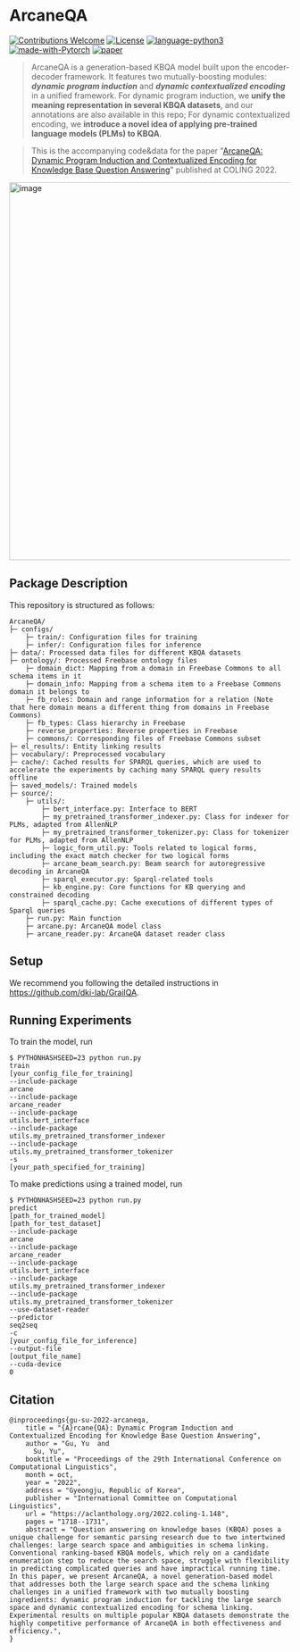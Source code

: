 # ArcaneQA
[![Contributions Welcome](https://img.shields.io/badge/Contributions-Welcome-brightgreen.svg?style=flat-square)](https://github.com/dki-lab/ArcaneQA/issues)
[![License](https://img.shields.io/badge/License-Apache%202.0-blue.svg)](https://opensource.org/licenses/Apache-2.0)
[![language-python3](https://img.shields.io/badge/Language-Python3-blue.svg?style=flat-square)](https://www.python.org/)
[![made-with-Pytorch](https://img.shields.io/badge/Made%20with-Pytorch-orange.svg?style=flat-square)](https://pytorch.org/)
[![paper](https://img.shields.io/badge/Paper-COLING2022-lightgrey?style=flat-square)](https://arxiv.org/pdf/2204.08109.pdf)

>ArcaneQA is a generation-based KBQA model built upon the encoder-decoder framework. It features two mutually-boosting modules: ***dynamic program induction*** and ***dynamic contextualized encoding*** in a unified framework. For dynamic program induction, we **unify the meaning representation in several KBQA datasets**, and our annotations are also available in this repo; For dynamic contextualized encoding, we **introduce a novel idea of applying pre-trained language models (PLMs) to KBQA**.

>This is the accompanying code&data for the paper "[ArcaneQA: Dynamic Program Induction and Contextualized Encoding for Knowledge Base Question Answering](https://arxiv.org/pdf/2204.08109.pdf)" published at COLING 2022.

<img width="677" alt="image" src="https://user-images.githubusercontent.com/15921425/193238484-399a05c3-50fa-44b0-add9-16a4ec1cb8fe.png">


## Package Description

This repository is structured as follows:

```
ArcaneQA/
├─ configs/
    ├─ train/: Configuration files for training
    ├─ infer/: Configuration files for inference
├─ data/: Processed data files for different KBQA datasets
├─ ontology/: Processed Freebase ontology files
    ├─ domain_dict: Mapping from a domain in Freebase Commons to all schema items in it
    ├─ domain_info: Mapping from a schema item to a Freebase Commons domain it belongs to
    ├─ fb_roles: Domain and range information for a relation (Note that here domain means a different thing from domains in Freebase Commons)
    ├─ fb_types: Class hierarchy in Freebase
    ├─ reverse_properties: Reverse properties in Freebase 
    ├─ commons/: Corresponding files of Freebase Commons subset
├─ el_results/: Entity linking results 
├─ vocabulary/: Preprocessed vocabulary
├─ cache/: Cached results for SPARQL queries, which are used to accelerate the experiments by caching many SPARQL query results offline
├─ saved_models/: Trained models
├─ source/:
    ├─ utils/:
        ├─ bert_interface.py: Interface to BERT 
        ├─ my_pretrained_transformer_indexer.py: Class for indexer for PLMs, adapted from AllenNLP
        ├─ my_pretrained_transformer_tokenizer.py: Class for tokenizer for PLMs, adapted from AllenNLP
        ├─ logic_form_util.py: Tools related to logical forms, including the exact match checker for two logical forms
        ├─ arcane_beam_search.py: Beam search for autoregressive decoding in ArcaneQA
        ├─ sparql_executor.py: Sparql-related tools
        ├─ kb_engine.py: Core functions for KB querying and constrained decoding
        ├─ sparql_cache.py: Cache executions of different types of Sparql queries
    ├─ run.py: Main function
    ├─ arcane.py: ArcaneQA model class
    ├─ arcane_reader.py: ArcaneQA dataset reader class
```


## Setup
We recommend you following the detailed instructions in https://github.com/dki-lab/GrailQA.

## Running Experiments
To train the model, run
```
$ PYTHONHASHSEED=23 python run.py 
train 
[your_config_file_for_training]  
--include-package 
arcane 
--include-package 
arcane_reader 
--include-package 
utils.bert_interface 
--include-package 
utils.my_pretrained_transformer_indexer 
--include-package 
utils.my_pretrained_transformer_tokenizer 
-s 
[your_path_specified_for_training]
```
To make predictions using a trained model, run
```
$ PYTHONHASHSEED=23 python run.py 
predict 
[path_for_trained_model] 
[path_for_test_dataset] 
--include-package 
arcane 
--include-package 
arcane_reader 
--include-package 
utils.bert_interface 
--include-package 
utils.my_pretrained_transformer_indexer 
--include-package 
utils.my_pretrained_transformer_tokenizer 
--use-dataset-reader 
--predictor 
seq2seq 
-c 
[your_config_file_for_inference]  
--output-file 
[output_file_name] 
--cuda-device 
0
```

## Citation
```
@inproceedings{gu-su-2022-arcaneqa,
    title = "{A}rcane{QA}: Dynamic Program Induction and Contextualized Encoding for Knowledge Base Question Answering",
    author = "Gu, Yu  and
      Su, Yu",
    booktitle = "Proceedings of the 29th International Conference on Computational Linguistics",
    month = oct,
    year = "2022",
    address = "Gyeongju, Republic of Korea",
    publisher = "International Committee on Computational Linguistics",
    url = "https://aclanthology.org/2022.coling-1.148",
    pages = "1718--1731",
    abstract = "Question answering on knowledge bases (KBQA) poses a unique challenge for semantic parsing research due to two intertwined challenges: large search space and ambiguities in schema linking. Conventional ranking-based KBQA models, which rely on a candidate enumeration step to reduce the search space, struggle with flexibility in predicting complicated queries and have impractical running time. In this paper, we present ArcaneQA, a novel generation-based model that addresses both the large search space and the schema linking challenges in a unified framework with two mutually boosting ingredients: dynamic program induction for tackling the large search space and dynamic contextualized encoding for schema linking. Experimental results on multiple popular KBQA datasets demonstrate the highly competitive performance of ArcaneQA in both effectiveness and efficiency.",
}
```
